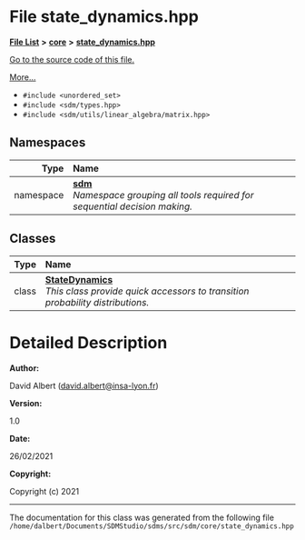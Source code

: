 
<NavBar active_item_id="2"/>

# File state\_dynamics.hpp


[**File List**](files.md) **>** [**core**](dir_92216a09053680f71034e5e26026ee62.md) **>** [**state\_dynamics.hpp**](state__dynamics_8hpp.md)

[Go to the source code of this file.](state__dynamics_8hpp_source.md)

[More...](#detailed-description)

* `#include <unordered_set>`
* `#include <sdm/types.hpp>`
* `#include <sdm/utils/linear_algebra/matrix.hpp>`









## Namespaces

| Type | Name |
| ---: | :--- |
| namespace | [**sdm**](namespacesdm.md) <br>_Namespace grouping all tools required for sequential decision making._  |

## Classes

| Type | Name |
| ---: | :--- |
| class | [**StateDynamics**](classsdm_1_1StateDynamics.md) <br>_This class provide quick accessors to transition probability distributions._  |













# Detailed Description




**Author:**

David Albert ([david.albert@insa-lyon.fr](mailto:david.albert@insa-lyon.fr)) 




**Version:**

1.0 




**Date:**

26/02/2021




**Copyright:**

Copyright (c) 2021 




    

------------------------------
The documentation for this class was generated from the following file `/home/dalbert/Documents/SDMStudio/sdms/src/sdm/core/state_dynamics.hpp`